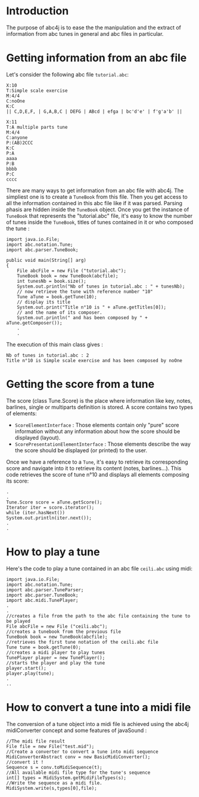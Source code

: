 # Introduction #
The purpose of abc4j is to ease the the manipulation and the extract of information from
abc tunes in general and abc files in particular.


# Getting information from an abc file #
Let's consider the following abc file `tutorial.abc`:
```
X:10
T:Simple scale exercise
M:4/4
C:noOne
K:C
|| C,D,E,F, | G,A,B,C | DEFG | ABcd | efga | bc'd'e' | f'g'a'b' ||

X:11
T:A multiple parts tune
M:4/4
C:anyone
P:(AB)2CCC
K:C
P:A
aaaa
P:B
bbbb
P:C
cccc
```
There are many ways to get information from an abc file with abc4j. The simpliest one is
to create a `TuneBook` from this file. Then you get access to all the information contained
in this abc file like if it was parsed. Parsing phasis are hidden inside the `TuneBook`
object. Once you get the instance of `TuneBook` that represents the "tutorial.abc" file,
it's easy to know the number of tunes inside the `TuneBook`, titles of tunes contained in it
or who composed the tune :
```
import java.io.File;
import abc.notation.Tune;
import abc.parser.TuneBook;

public void main(String[] arg)
{
    File abcFile = new File ("tutorial.abc");
    TuneBook book = new TuneBook(abcfile);
    int tunesNb = book.size();
    System.out.println("Nb of tunes in tutorial.abc : " + tunesNb);
    // now retrieve the tune with reference number "10"
    Tune aTune = book.getTune(10);
    // display its title
    System.out.print("Title n°10 is " + aTune.getTitles[0]);
    // and the name of its composer.
    System.out.println(" and has been composed by " + aTune.getComposer());
    .
    .
```

The execution of this main class gives :
```
Nb of tunes in tutorial.abc : 2
Title n°10 is Simple scale exercise and has been composed by noOne
```

# Getting the score from a tune #
The score (class Tune.Score) is the place where information like key, notes, barlines,
single or multiparts definition is stored. A score contains two types of elements:

  * `ScoreElementInterface` : Those elements contain only "pure" score information without
any information about how the score should be displayed (layout).
  * `ScorePresentationElementInterface` : Those elements describe the way the score should
be displayed (or printed) to the user.

Once we have a reference to a `Tune`, it's easy to retrieve its corresponding score and
navigate into it to retrieve its content (notes, barlines...). This code retrieves the
score of tune n°10 and displays all elements composing its score:
```
.
.
Tune.Score score = aTune.getScore();
Iterator iter = score.iterator();
while (iter.hasNext())
System.out.println(iter.next());
.
.
```

# How to play a tune #
Here's the code to play a tune contained in an abc file `ceili.abc` using midi:
```
import java.io.File;
import abc.notation.Tune;
import abc.parser.TuneParser;
import abc.parser.TuneBook;
import abc.midi.TunePlayer;
.
.
//creates a file from the path to the abc file containing the tune to be played
File abcFile = new File ("ceili.abc");
//creates a tunebook from the previous file
TuneBook book = new TuneBook(abcfile);
//retrieves the first tune notation of the ceili.abc file
Tune tune = book.getTune(0);
//creates a midi player to play tunes
TunePlayer player = new TunePlayer();
//starts the player and play the tune
player.start();
player.play(tune);
.
..
```

# How to convert a tune into a midi file #
The conversion of a tune object into a midi file is achieved using the abc4j midiConverter concept and some features of javaSound :
```
//The midi file result
File file = new File("test.mid");
//Create a converter to convert a tune into midi sequence
MidiConverterAbstract conv = new BasicMidiConverter();
//convert it !
Sequence s = conv.toMidiSequence(t);
//All available midi file type for the tune's sequence
int[] types = MidiSystem.getMidiFileTypes(s);
//Write the sequence as a midi file.
MidiSystem.write(s,types[0],file);
```